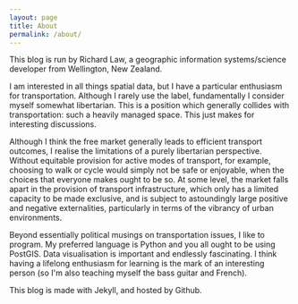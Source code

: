 ```yaml
---
layout: page
title: About
permalink: /about/
---
```


This blog is run by Richard Law, a geographic information systems/science developer from Wellington, New Zealand.

I am interested in all things spatial data, but I have a particular enthusiasm for transportation. Although I rarely use the label, fundamentally I consider myself somewhat libertarian. This is a position which generally collides with transportation: such a heavily managed space. This just makes for interesting discussions.

Although I think the free market generally leads to efficient transport outcomes, I realise the limitations of a purely libertarian perspective. Without equitable provision for active modes of transport, for example, choosing to walk or cycle would simply not be safe or enjoyable, when the choices that everyone makes ought to be so. At some level, the market falls apart in the provision of transport infrastructure, which only has a limited capacity to be made exclusive, and is subject to astoundingly large positive and negative externalities, particularly in terms of the vibrancy of urban environments.

Beyond essentially political musings on transportation issues, I like to program. My preferred language is Python and you all ought to be using PostGIS. Data visualisation is important and endlessly fascinating. I think having a lifelong enthusiasm for learning is the mark of an interesting person (so I'm also teaching myself the bass guitar and French).

This blog is made with Jekyll, and hosted by Github.
